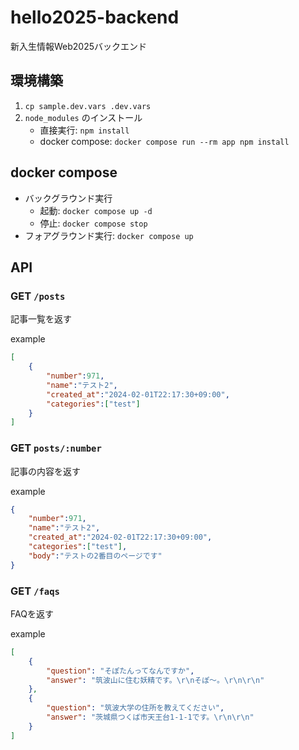 # hello2025-backend
新入生情報Web2025バックエンド

## 環境構築

1. `cp sample.dev.vars .dev.vars`
2. `node_modules` のインストール
    - 直接実行: `npm install`
    - docker compose: `docker compose run --rm app npm install`

## docker compose

- バックグラウンド実行
    - 起動: `docker compose up -d`
    - 停止: `docker compose stop`
- フォアグラウンド実行: `docker compose up`

## API

### GET `/posts`

記事一覧を返す

example
```json
[
    {
        "number":971,
        "name":"テスト2",
        "created_at":"2024-02-01T22:17:30+09:00",
        "categories":["test"]
    }
]
```

### GET `posts/:number`

記事の内容を返す

example
```json
{
    "number":971,
    "name":"テスト2",
    "created_at":"2024-02-01T22:17:30+09:00",
    "categories":["test"],
    "body":"テストの2番目のページです"
}
```

### GET `/faqs`

FAQを返す

example
```json
[
    {
        "question": "そぽたんってなんですか",
        "answer": "筑波山に住む妖精です。\r\nそぽ～。\r\n\r\n"
    },
    {
        "question": "筑波大学の住所を教えてください",
        "answer": "茨城県つくば市天王台1-1-1です。\r\n\r\n"
    }
]
```
